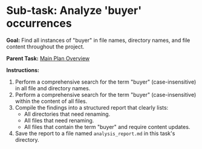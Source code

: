 # Sub-task: Analyze 'buyer' occurrences

**Goal:** Find all instances of "buyer" in file names, directory names, and file content throughout the project.

**Parent Task:** [Main Plan Overview](../../../plans/ROO#TASK_20250706234009_D4E5F6_plan_overview.md)

**Instructions:**

1.  Perform a comprehensive search for the term "buyer" (case-insensitive) in all file and directory names.
2.  Perform a comprehensive search for the term "buyer" (case-insensitive) within the content of all files.
3.  Compile the findings into a structured report that clearly lists:
    - All directories that need renaming.
    - All files that need renaming.
    - All files that contain the term "buyer" and require content updates.
4.  Save the report to a file named `analysis_report.md` in this task's directory.
